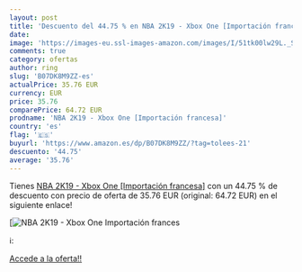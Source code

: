 ```yaml
---
layout: post
title: 'Descuento del 44.75 % en NBA 2K19 - Xbox One [Importación frances'
date: 
image: 'https://images-eu.ssl-images-amazon.com/images/I/51tk00lw29L._SL200_.jpg'
comments: true
category: ofertas
author: ring
slug: 'B07DK8M9ZZ-es'
actualPrice: 35.76 EUR
currency: EUR
price: 35.76
comparePrice: 64.72 EUR
prodname: 'NBA 2K19 - Xbox One [Importación francesa]'
country: 'es'
flag: '🇪🇸'
buyurl: 'https://www.amazon.es/dp/B07DK8M9ZZ/?tag=tolees-21'
descuento: '44.75'
average: '35.76'
---
```


Tienes [NBA 2K19 - Xbox One [Importación francesa]](https://www.amazon.es/dp/B07DK8M9ZZ/?tag=tolees-21) con un 44.75 % de descuento con precio de oferta de 35.76 EUR (original: 64.72 EUR) en el siguiente enlace!

[![NBA 2K19 - Xbox One [Importación frances](https://images-eu.ssl-images-amazon.com/images/I/51tk00lw29L._SL200_.jpg)](https://www.amazon.es/dp/B07DK8M9ZZ/?tag=tolees-21)

ℹ️:


[Accede a la oferta!!](https://www.amazon.es/dp/B07DK8M9ZZ/?tag=tolees-21)
